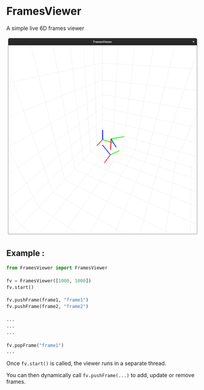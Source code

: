 # FramesViewer 

A simple live 6D frames viewer

![FramesViewer](assets/FramesViewer.png)



## Example : 
```python
from FramesViewer import FramesViewer

fv = FramesViewer([1000, 1000])
fv.start()

fv.pushFrame(frame1, "frame1")
fv.pushFrame(frame2, "frame2")

...
...
...

fv.popFrame("frame1")
...

```

Once `fv.start()` is called, the viewer runs in a separate thread. 

You can then dynamically call `fv.pushFrame(...)` to add, update or remove frames.


